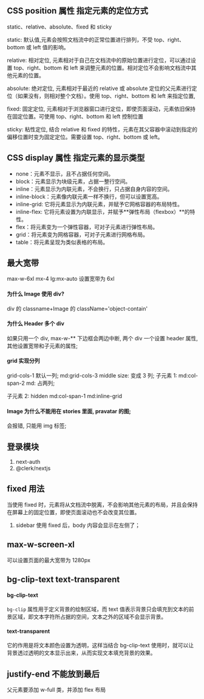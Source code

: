 ## CSS position 属性 指定元素的定位方式

static、relative、absolute、fixed 和 sticky

static: 默认值,元素会按照文档流中的正常位置进行排列，不受 top、right、bottom 或 left 值的影响。

relative: 相对定位, 元素相对于自己在文档流中的原始位置进行定位，可以通过设置 top、right、bottom 和 left 来调整元素的位置。相对定位不会影响文档流中其他元素的位置。

absolute: 绝对定位, 元素相对于最近的 relative 或 absolute 定位的父元素进行定位（如果没有，则相对整个文档）。使用 top、right、bottom 和 left 来指定位置,

fixed: 固定定位, 元素相对于浏览器窗口进行定位，即使页面滚动，元素依旧保持在固定位置。可使用 top、right、bottom 和 left 控制位置

sticky: 粘性定位, 结合 relative 和 fixed 的特性，元素在其父容器中滚动到指定的偏移位置时变为固定定位。需要设置 top、right、bottom 或 left。

## CSS display 属性 指定元素的显示类型

- none：元素不显示，且不占据任何空间。
- block：元素显示为块级元素，占据一整行空间。
- inline：元素显示为内联元素，不会换行，只占据自身内容的空间。
- inline-block：元素像内联元素一样不换行，但可以设置宽高。
- inline-grid: 它将元素显示为内联元素，并赋予它网格容器的布局特性。
- inline-flex: 它将元素设置为内联显示，并赋予**弹性布局（flexbox）**的特性。
- flex：将元素变为一个弹性容器，可对子元素进行弹性布局。
- grid：将元素变为网格容器，可对子元素进行网格布局。
- table：将元素呈现为类似表格的布局。

## 最大宽带

max-w-6xl mx-4 lg:mx-auto 设置宽带为 6xl

#### 为什么 Image 使用 div?

div 的 classname+Image 的 className='object-contain'

#### 为什么 Header 多个 div

如果只用一个 div, max-w-\*\* 下边框会两边中断, 两个 div 一个设置 header 属性,其他设置宽带和子元素的属性;

#### grid 实现分列

grid-cols-1 默认一列;
md:grid-cols-3 middle size: 变成 3 列;
子元素 1:
md:col-span-2 md: 占两列;

子元素 2:
hidden md:col-span-1 md:inline-grid

#### Image 为什么不能用在 stories 里面, pravatar 的图;

会报错, 只能用 img 标签;

## 登录模块

1. next-auth
2. @clerk/nextjs

## fixed 用法

当使用 fixed 时，元素将从文档流中脱离，不会影响其他元素的布局，并且会保持在屏幕上的固定位置，即使页面滚动也不会改变其位置。

1. sidebar 使用 fixed 后，body 内容会显示在左侧了；

## max-w-screen-xl

可以设置页面的最大宽带为 1280px

## bg-clip-text text-transparent

#### bg-clip-text

`bg-clip` 属性用于定义背景的绘制区域，而 text 值表示背景只会填充到文本的前景区域，即文本字符所占据的空间，文本之外的区域不会显示背景。

#### text-transparent

它的作用是将文本颜色设置为透明，这样当结合 bg-clip-text 使用时，就可以让背景透过透明的文本显示出来，从而实现文本填充背景的效果。

## justify-end 不能放到最后

父元素要添加 w-full 类，并添加 flex 布局

